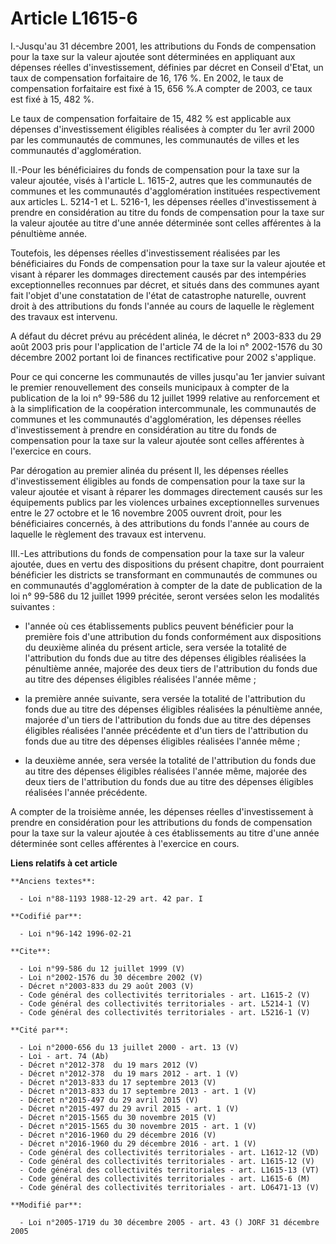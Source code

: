 # Article L1615-6

I.-Jusqu'au 31 décembre 2001, les attributions du Fonds de compensation pour la taxe sur la valeur ajoutée sont déterminées
en appliquant aux dépenses réelles d'investissement, définies par décret en Conseil d'Etat, un taux de compensation
forfaitaire de 16, 176 %. En 2002, le taux de compensation forfaitaire est fixé à 15, 656 %.A compter de 2003, ce taux est
fixé à 15, 482 %. 

Le taux de compensation forfaitaire de 15, 482 % est applicable aux dépenses d'investissement éligibles réalisées à compter
du 1er avril 2000 par les communautés de communes, les communautés de villes et les communautés d'agglomération. 

II.-Pour les bénéficiaires du fonds de compensation pour la taxe sur la valeur ajoutée, visés à l'article L. 1615-2, autres
que les communautés de communes et les communautés d'agglomération instituées respectivement aux articles L. 5214-1 et L.
5216-1, les dépenses réelles d'investissement à prendre en considération au titre du fonds de compensation pour la taxe sur
la valeur ajoutée au titre d'une année déterminée sont celles afférentes à la pénultième année. 

Toutefois, les dépenses réelles d'investissement réalisées par les bénéficiaires du Fonds de compensation pour la taxe sur la
valeur ajoutée et visant à réparer les dommages directement causés par des intempéries exceptionnelles reconnues par décret,
et situés dans des communes ayant fait l'objet d'une constatation de l'état de catastrophe naturelle, ouvrent droit à des
attributions du fonds l'année au cours de laquelle le règlement des travaux est intervenu.

A défaut du décret prévu au précédent alinéa, le décret n° 2003-833 du 29 août 2003 pris pour l'application de l'article 74
de la loi n° 2002-1576 du 30 décembre 2002 portant loi de finances rectificative pour 2002 s'applique. 

Pour ce qui concerne les communautés de villes jusqu'au 1er janvier suivant le premier renouvellement des conseils municipaux
à compter de la publication de la loi n° 99-586 du 12 juillet 1999 relative au renforcement et à la simplification de la
coopération intercommunale, les communautés de communes et les communautés d'agglomération, les dépenses réelles
d'investissement à prendre en considération au titre du fonds de compensation pour la taxe sur la valeur ajoutée sont celles
afférentes à l'exercice en cours. 

Par dérogation au premier alinéa du présent II, les dépenses réelles d'investissement éligibles au fonds de compensation pour
la taxe sur la valeur ajoutée et visant à réparer les dommages directement causés sur les équipements publics par les
violences urbaines exceptionnelles survenues entre le 27 octobre et le 16 novembre 2005 ouvrent droit, pour les bénéficiaires
concernés, à des attributions du fonds l'année au cours de laquelle le règlement des travaux est intervenu. 

III.-Les attributions du fonds de compensation pour la taxe sur la valeur ajoutée, dues en vertu des dispositions du présent
chapitre, dont pourraient bénéficier les districts se transformant en communautés de communes ou en communautés
d'agglomération à compter de la date de publication de la loi n° 99-586 du 12 juillet 1999 précitée, seront versées selon les
modalités suivantes :

- l'année où ces établissements publics peuvent bénéficier pour la première fois d'une attribution du fonds conformément aux
dispositions du deuxième alinéa du présent article, sera versée la totalité de l'attribution du fonds due au titre des
dépenses éligibles réalisées la pénultième année, majorée des deux tiers de l'attribution du fonds due au titre des dépenses
éligibles réalisées l'année même ;

- la première année suivante, sera versée la totalité de l'attribution du fonds due au titre des dépenses éligibles réalisées
la pénultième année, majorée d'un tiers de l'attribution du fonds due au titre des dépenses éligibles réalisées l'année
précédente et d'un tiers de l'attribution du fonds due au titre des dépenses éligibles réalisées l'année même ;

- la deuxième année, sera versée la totalité de l'attribution du fonds due au titre des dépenses éligibles réalisées l'année
même, majorée des deux tiers de l'attribution du fonds due au titre des dépenses éligibles réalisées l'année précédente.

A compter de la troisième année, les dépenses réelles d'investissement à prendre en considération pour les attributions du
fonds de compensation pour la taxe sur la valeur ajoutée à ces établissements au titre d'une année déterminée sont celles
afférentes à l'exercice en cours.

**Liens relatifs à cet article**

	**Anciens textes**:

	  - Loi n°88-1193 1988-12-29 art. 42 par. I

	**Codifié par**:

	  - Loi n°96-142 1996-02-21

	**Cite**:

	  - Loi n°99-586 du 12 juillet 1999 (V)
	  - Loi n°2002-1576 du 30 décembre 2002 (V)
	  - Décret n°2003-833 du 29 août 2003 (V)
	  - Code général des collectivités territoriales - art. L1615-2 (V)
	  - Code général des collectivités territoriales - art. L5214-1 (V)
	  - Code général des collectivités territoriales - art. L5216-1 (V)

	**Cité par**:

	  - Loi n°2000-656 du 13 juillet 2000 - art. 13 (V)
	  - Loi - art. 74 (Ab)
	  - Décret n°2012-378  du 19 mars 2012 (V)
	  - Décret n°2012-378  du 19 mars 2012 - art. 1 (V)
	  - Décret n°2013-833 du 17 septembre 2013 (V)
	  - Décret n°2013-833 du 17 septembre 2013 - art. 1 (V)
	  - Décret n°2015-497 du 29 avril 2015 (V)
	  - Décret n°2015-497 du 29 avril 2015 - art. 1 (V)
	  - Décret n°2015-1565 du 30 novembre 2015 (V)
	  - Décret n°2015-1565 du 30 novembre 2015 - art. 1 (V)
	  - Décret n°2016-1960 du 29 décembre 2016 (V)
	  - Décret n°2016-1960 du 29 décembre 2016 - art. 1 (V)
	  - Code général des collectivités territoriales - art. L1612-12 (VD)
	  - Code général des collectivités territoriales - art. L1615-12 (V)
	  - Code général des collectivités territoriales - art. L1615-13 (VT)
	  - Code général des collectivités territoriales - art. L1615-6 (M)
	  - Code général des collectivités territoriales - art. LO6471-13 (V)

	**Modifié par**:

	  - Loi n°2005-1719 du 30 décembre 2005 - art. 43 () JORF 31 décembre 2005
